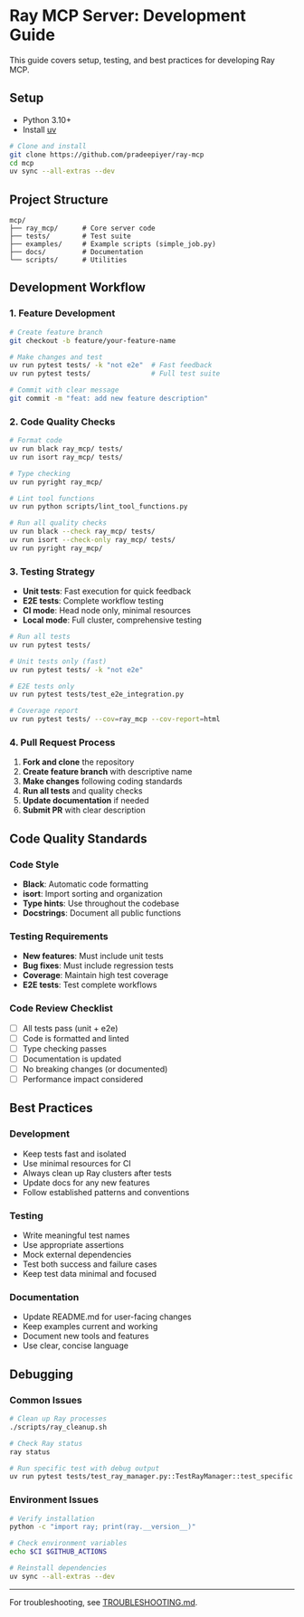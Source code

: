 # Ray MCP Server: Development Guide

This guide covers setup, testing, and best practices for developing Ray MCP.

## Setup
- Python 3.10+
- Install [uv](https://github.com/astral-sh/uv)

```bash
# Clone and install
git clone https://github.com/pradeepiyer/ray-mcp
cd mcp
uv sync --all-extras --dev
```

## Project Structure
```
mcp/
├── ray_mcp/      # Core server code
├── tests/        # Test suite
├── examples/     # Example scripts (simple_job.py)
├── docs/         # Documentation
└── scripts/      # Utilities
```

## Development Workflow

### 1. Feature Development
```bash
# Create feature branch
git checkout -b feature/your-feature-name

# Make changes and test
uv run pytest tests/ -k "not e2e"  # Fast feedback
uv run pytest tests/               # Full test suite

# Commit with clear message
git commit -m "feat: add new feature description"
```

### 2. Code Quality Checks
```bash
# Format code
uv run black ray_mcp/ tests/
uv run isort ray_mcp/ tests/

# Type checking
uv run pyright ray_mcp/

# Lint tool functions
uv run python scripts/lint_tool_functions.py

# Run all quality checks
uv run black --check ray_mcp/ tests/
uv run isort --check-only ray_mcp/ tests/
uv run pyright ray_mcp/
```

### 3. Testing Strategy
- **Unit tests**: Fast execution for quick feedback
- **E2E tests**: Complete workflow testing
- **CI mode**: Head node only, minimal resources
- **Local mode**: Full cluster, comprehensive testing

```bash
# Run all tests
uv run pytest tests/

# Unit tests only (fast)
uv run pytest tests/ -k "not e2e"

# E2E tests only
uv run pytest tests/test_e2e_integration.py

# Coverage report
uv run pytest tests/ --cov=ray_mcp --cov-report=html
```

### 4. Pull Request Process
1. **Fork and clone** the repository
2. **Create feature branch** with descriptive name
3. **Make changes** following coding standards
4. **Run all tests** and quality checks
5. **Update documentation** if needed
6. **Submit PR** with clear description

## Code Quality Standards

### Code Style
- **Black**: Automatic code formatting
- **isort**: Import sorting and organization
- **Type hints**: Use throughout the codebase
- **Docstrings**: Document all public functions

### Testing Requirements
- **New features**: Must include unit tests
- **Bug fixes**: Must include regression tests
- **Coverage**: Maintain high test coverage
- **E2E tests**: Test complete workflows

### Code Review Checklist
- [ ] All tests pass (unit + e2e)
- [ ] Code is formatted and linted
- [ ] Type checking passes
- [ ] Documentation is updated
- [ ] No breaking changes (or documented)
- [ ] Performance impact considered

## Best Practices

### Development
- Keep tests fast and isolated
- Use minimal resources for CI
- Always clean up Ray clusters after tests
- Update docs for any new features
- Follow established patterns and conventions

### Testing
- Write meaningful test names
- Use appropriate assertions
- Mock external dependencies
- Test both success and failure cases
- Keep test data minimal and focused

### Documentation
- Update README.md for user-facing changes
- Keep examples current and working
- Document new tools and features
- Use clear, concise language

## Debugging

### Common Issues
```bash
# Clean up Ray processes
./scripts/ray_cleanup.sh

# Check Ray status
ray status

# Run specific test with debug output
uv run pytest tests/test_ray_manager.py::TestRayManager::test_specific -v -s
```

### Environment Issues
```bash
# Verify installation
python -c "import ray; print(ray.__version__)"

# Check environment variables
echo $CI $GITHUB_ACTIONS

# Reinstall dependencies
uv sync --all-extras --dev
```

---

For troubleshooting, see [TROUBLESHOOTING.md](TROUBLESHOOTING.md).